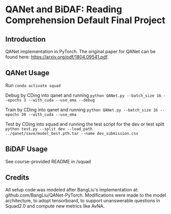 # QANet and BiDAF: Reading Comprehension Default Final Project

## Introduction

QANet implementation in PyTorch. The original paper for QANet can be found here: https://arxiv.org/pdf/1804.09541.pdf.

## QANet Usage
Run `conda activate squad`

Debug by CDing into qanet and running `python QANet.py --batch_size 16 --epochs 3 --with_cuda --use_ema --debug`

Train by CDing into qanet and running `python QANet.py --batch_size 16 --epochs 30 --with_cuda --use_ema`

Test by CDing into squad and running the test script for the dev or test split `python test.py --split dev --load_path ../qanet/save/model_best.pth.tar --name dev_submission.csv`

## BiDAF Usage
See course-provided README in /squad

## Credits
All setup code was modeled after BangLiu's implementation at: github.com/BangLiu/QANet-PyTorch. Modifications were made to the model architecture, to adopt tensorboard, to support unanswerable questions in Squad2.0 and compute new metrics like AvNA.
